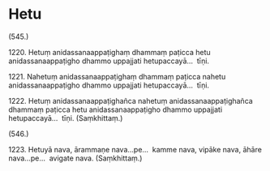 

# Hetu







(545.)

1220\. Hetuṃ anidassanaappaṭighaṃ dhammaṃ paṭicca hetu anidassanaappaṭigho dhammo uppajjati hetupaccayā…  tīṇi.

1221\. Nahetuṃ anidassanaappaṭighaṃ dhammaṃ paṭicca nahetu anidassanaappaṭigho dhammo uppajjati hetupaccayā…  tīṇi.

1222\. Hetuṃ anidassanaappaṭighañca nahetuṃ anidassanaappaṭighañca dhammaṃ paṭicca hetu anidassanaappaṭigho dhammo uppajjati hetupaccayā…  tīṇi. (Saṃkhittaṃ.)

(546.)

1223\. Hetuyā nava, ārammaṇe nava…pe…  kamme nava, vipāke nava, āhāre nava…pe…  avigate nava. (Saṃkhittaṃ.)



